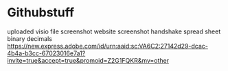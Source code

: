 # Githubstuff
uploaded visio file 
screenshot website
screenshot handshake
spread sheet binary decimals
https://new.express.adobe.com/id/urn:aaid:sc:VA6C2:27142d29-dcac-4b4a-b3cc-67023016e7a1?invite=true&accept=true&promoid=Z2G1FQKR&mv=other
